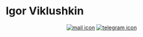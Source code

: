 # Igor Viklushkin

<div align="center"> 
  <a href="mailto:viklushkin.igor@yandex.ru"><img alt="mail icon" src="https://img.shields.io/badge/-Gmail-%23333?style=for-the-badge&logo=gmail&logoColor=white"></a>
  <a href="https://t.me/rmnv1" target="_blank"><img alt="telegram icon" src="https://img.shields.io/badge/-Telegram-%23332?style=for-the-badge&logo=telegram&logoColor=white" /></a>
</div>
